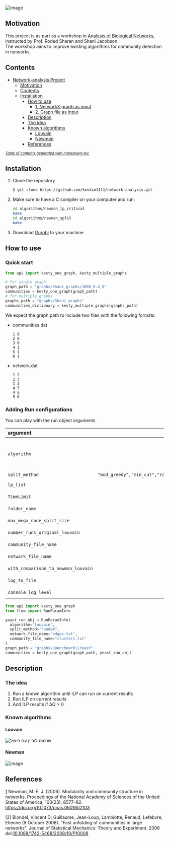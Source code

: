 ![image](https://user-images.githubusercontent.com/71821335/176128096-19008ad5-2e37-4ebd-9cd1-a0a93e9b373b.png)

## Motivation

This project is as part as a workshop in [Analysis of Biological Networks](http://www.cs.tau.ac.il/~roded/courses/bnet21.html), instructed by Prof. Roded Sharan and Shani Jacobson.    
The workshop aims to improve existing algorithms for community detection in networks.

## Contents

- [Network-analysis Project](#network-analysis-project)
    + [Motivation](#motivation)
    + [Contents](#contents)
  * [Installation](#installation)
    + [How to use](#how-to-use)
      - [1. NetworkX graph as input](#1-networkx-graph-as-input)
      - [2. Graph file as input](#2-graph-file-as-input)
    + [Description](#description)
    + [The idea](#the-idea)
    + [Known algorithms](#known-algorithms)
      - [Louvain](#louvain)
      - [Newman](#newman)
    + [References](#references)

<small><i><a href='http://ecotrust-canada.github.io/markdown-toc/'>Table of contents generated with markdown-toc</a></i></small>


## Installation

1. Clone the repository
   ```bash
   $ git clone https://github.com/keskim1111/network-analysis.git
   ```
2. Make sure to have a C compiler on your computer and run:
    ```bash
    cd algorithms/newman_lp_critical
    make
    cd algorithms/newman_split
    make
    ```

3. Download [Gurobi][1] to your machine 
## How to use

### Quick start

```python
from api import kesty_one_graph, kesty_multiple_graphs

# for single graph
graph_path = "graphs/Shani_graphs/1000_0.4_0"
communities = kesty_one_graph(graph_path)
# for multiple graphs
graphs_path = "graphs/Shani_graphs"
communities_dictionary = kesty_multiple_graphs(graphs_path)

```
We expect the graph path to include two files with the following  formats:

- communities.dat 
  ```
  1 0
  2 0
  3 0
  4 1
  5 1
  6 1
  ```
- network.dat 
  ```
  1 2
  2 3
  1 3
  4 5
  4 6 
  5 6
  ```
### Adding Run configurations
You can play with the run object arguments

| argument     | values      | purpose  | default value|
| :------------ |   :---:       | --------: | --------: |
| `algorithm`        | `"louvain","newman"`         | The updated algorithm chosen to run   |`"louvain"`|
| `split_method`         | `"mod_greedy","min_cut","random","ilp_sub_graph","ilp_whole_graph","newman_whole_graph"`         | split   |`"newman_whole_graph"`|
| `lp_list`         | Test2         | `Los Angeles`   ||
| `TimeLimit`         | Test2         | `Los Angeles`   ||
| `folder_name`         | Test2         | `Los Angeles`   ||
| `max_mega_node_split_size`         | Test2         | `Los Angeles`   ||
| `number_runs_original_louvain`         | Test2         | `Los Angeles`   ||
| `community_file_name`         | Test2         | `Los Angeles`   ||
| `network_file_name`         | Test2         | `Los Angeles`   ||
| `with_comparison_to_newman_louvain`         | Test2         | `Los Angeles`   ||
| `log_to_file`         | Test2         | `Los Angeles`   ||
| `console_log_level`         | Test2         | `Los Angeles`   ||


````python
from api import kesty_one_graph
from flow import RunParamInfo

yeast_run_obj = RunParamInfo(
  algorithm="louvain",
  split_method="random",
  network_file_name="edges.txt",
  community_file_name="clusters.txt"
)
graph_path = "graphs\\Benchmark\\Yeast"
communities = kesty_one_graph(graph_path, yeast_run_obj)

````
  
  


[1]: https://www.gurobi.com/documentation/9.5/quickstart_windows/software_installation_guid.html#section:Installation

## Description


### The idea 
1. Run a known algorithm until ILP can run on current results  
2. Run ILP on current results 
3. Add ILP results if ΔQ > 0

### Known algorithms
#### Louvain

![שרטוט לוביין עם פיצול](https://user-images.githubusercontent.com/71821335/176128435-c736d328-7a77-4853-b4dc-340041141f3d.jpg)

#### Newman 

![image](https://user-images.githubusercontent.com/71821335/170860736-d8004134-64e9-45ab-9de1-95f1e289d2f3.png)


## References


[1] Newman, M. E. J. (2006). Modularity and community structure in networks. Proceedings of the National Academy of Sciences of the United States of America, 103(23), 8577–82. https://doi.org/10.1073/pnas.0601602103

[2]  Blondel, Vincent D; Guillaume, Jean-Loup; Lambiotte, Renaud; Lefebvre, Etienne (9 October 2008). "Fast unfolding of communities in large networks". Journal of Statistical Mechanics: Theory and Experiment. 2008  doi:[10.1088/1742-5468/2008/10/P10008](10.1088/1742-5468/2008/10/P10008)

